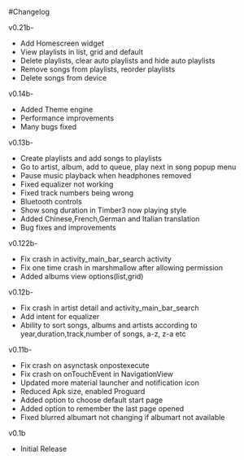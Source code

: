 #Changelog

v0.21b-

* Add Homescreen widget
* View playlists in list, grid and default
* Delete playlists, clear auto playlists and hide auto playlists
* Remove songs from playlists, reorder playlists
* Delete songs from device

v0.14b-

* Added Theme engine
* Performance improvements
* Many bugs fixed

v0.13b-

* Create playlists and add songs to playlists
* Go to artist, album, add to queue, play next in song popup menu
* Pause music playback when headphones removed
* Fixed equalizer not working
* Fixed track numbers being wrong
* Bluetooth controls
* Show song duration in Timber3 now playing style
* Added Chinese,French,German and Italian translation
* Bug fixes and improvements

v0.122b-
* Fix crash in activity_main_bar_search activity
* Fix one time crash in marshmallow after allowing permission
* Added albums view options(list,grid)

v0.12b-
* Fix crash in artist detail and activity_main_bar_search
* Add intent for equalizer
* Ability to sort songs, albums and artists according to year,duration,track,number of songs, a-z, z-a etc


v0.11b-
* Fix crash on asynctask onpostexecute
* Fix crash on onTouchEvent in NavigationView
* Updated more material launcher and notification icon
* Reduced Apk size, enabled Proguard
* Added option to choose default start page
* Added option to remember the last page opened
* Fixed blurred albumart not changing if albumart not available

v0.1b
* Initial Release
